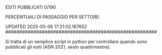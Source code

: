 ESITI PUBBLICATI 0/190 

PERCENTUALI DI PASSAGGIO PER SETTORE:

UPDATED 2025-05-06 17:21:02.167652
###################################################### 

Si tratta di un semplice script in python per controllare quando sono pubblicati gli esiti (ASN 2021, sesto quadrimestre).

